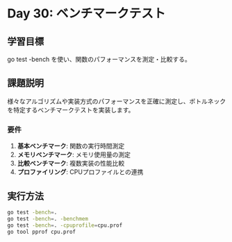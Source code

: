 # Day 30: ベンチマークテスト

## 学習目標
go test -bench を使い、関数のパフォーマンスを測定・比較する。

## 課題説明
様々なアルゴリズムや実装方式のパフォーマンスを正確に測定し、ボトルネックを特定するベンチマークテストを実装します。

### 要件
1. **基本ベンチマーク**: 関数の実行時間測定
2. **メモリベンチマーク**: メモリ使用量の測定
3. **比較ベンチマーク**: 複数実装の性能比較
4. **プロファイリング**: CPUプロファイルとの連携

## 実行方法
```bash
go test -bench=.
go test -bench=. -benchmem
go test -bench=. -cpuprofile=cpu.prof
go tool pprof cpu.prof
```